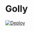 # Golly

[![Deploy](https://www.herokucdn.com/deploy/button.svg)](https://heroku.com/deploy?template=https://github.com/fernandonogueira/golly&env[REGION]=standard)